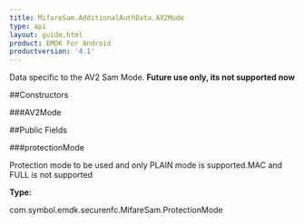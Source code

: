 ```yaml
---
title: MifareSam.AdditionalAuthData.AV2Mode
type: api
layout: guide.html
product: EMDK For Android
productversion: '4.1'
---
```



Data specific to the AV2 Sam Mode. **Future use only, its not
 supported now**

##Constructors

###AV2Mode



##Public Fields

###protectionMode

Protection mode to be used and only PLAIN mode is supported.MAC
 and FULL is not supported

**Type:**

com.symbol.emdk.securenfc.MifareSam.ProtectionMode









